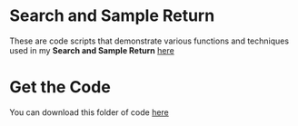 # Search and Sample Return
These are code scripts that demonstrate various functions and techniques used in my **Search and Sample Return** [here](https://goo.gl/3Yi1m8)

# Get the Code
You can download this folder of code [here](https://tugan0329.bitbucket.io/downloads/udacity/robotics/search-and-sample-return/search-and-sample-return-code-scripts.zip)
